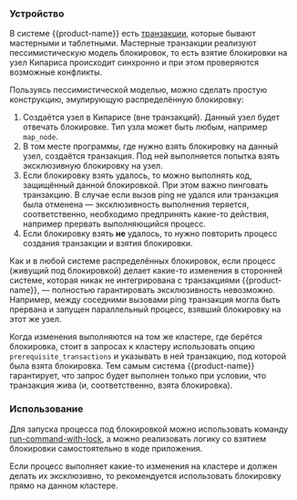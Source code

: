 ### Устройство

В системе {{product-name}} есть [транзакции](../../../user-guide/storage/transactions.md), которые бывают мастерными и таблетными. Мастерные транзакции реализуют пессимистическую модель блокировок, то есть взятие блокировки на узел Кипариса происходит синхронно и при этом проверяются возможные конфликты.

Пользуясь пессимистической моделью, можно сделать простую конструкцию, эмулирующую распределённую блокировку:

1. Создаётся узел в Кипарисе (вне транзакций). Данный узел будет отвечать блокировке. Тип узла может быть любым, например `map_node`.
2. В том месте программы, где нужно взять блокировку на данный узел, создаётся транзакция. Под ней выполняется попытка взять эксклюзивную блокировку на узел.
3. Если блокировку взять удалось, то можно выполнять код, защищённый данной блокировкой. При этом важно пинговать транзакцию. В случае если вызов ping не удался или транзакция была отменена — эксклюзивность выполнения теряется, соответственно, необходимо предпринять какие-то действия, например прервать выполняющийся процесс.
4. Если блокировку взять **не** удалось, то нужно повторить процесс создания транзакции и взятия блокировки.

Как и в любой системе распределённых блокировок, если процесс (живущий под блокировкой) делает какие-то изменения в сторонней системе, которая никак не интегрирована с транзакциями {{product-name}}, — полностью гарантировать эксклюзивность невозможно. Например, между соседними вызовами ping транзакция могла быть прервана и запущен параллельный процесс, взявший блокировку на этот же узел.

Когда изменения выполняются на том же кластере, где берётся блокировка, стоит в запросах к кластеру использовать опцию `prerequisite_transactions` и указывать в ней транзакцию, под которой была взята блокировка. Тем самым система {{product-name}} гарантирует, что запрос будет выполнен только при условии, что транзакция жива (и, соответственно, взята блокировка).

### Использование

Для запуска процесса под блокировкой можно использовать команду [run-command-with-lock](../../../api/cli/commands.md#run-command-with-lock), а можно реализовать логику со взятием блокировки самостоятельно в коде приложения.

Если процесс выполняет какие-то изменения на кластере и должен делать их эксклюзивно, то рекомендуется использовать блокировку прямо на данном кластере.
